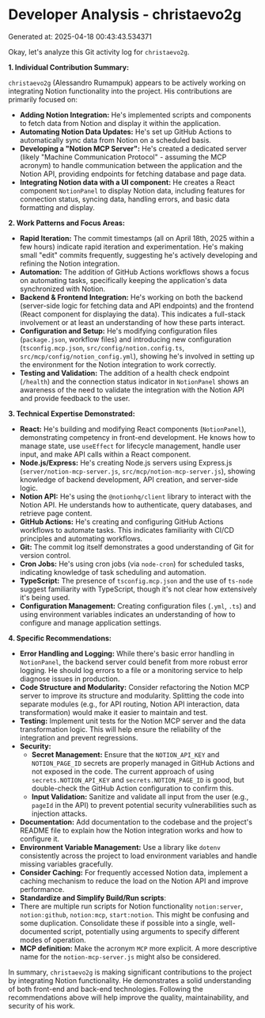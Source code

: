 # Developer Analysis - christaevo2g
Generated at: 2025-04-18 00:43:43.534371

Okay, let's analyze this Git activity log for `christaevo2g`.

**1. Individual Contribution Summary:**

`christaevo2g` (Alessandro Rumampuk) appears to be actively working on integrating Notion functionality into the project.  His contributions are primarily focused on:

*   **Adding Notion Integration:** He's implemented scripts and components to fetch data from Notion and display it within the application.
*   **Automating Notion Data Updates:** He's set up GitHub Actions to automatically sync data from Notion on a scheduled basis.
*   **Developing a "Notion MCP Server":** He's created a dedicated server (likely "Machine Communication Protocol" - assuming the MCP acronym) to handle communication between the application and the Notion API, providing endpoints for fetching database and page data.
*   **Integrating Notion data with a UI component:** He creates a React component `NotionPanel` to display Notion data, including features for connection status, syncing data, handling errors, and basic data formatting and display.

**2. Work Patterns and Focus Areas:**

*   **Rapid Iteration:** The commit timestamps (all on April 18th, 2025 within a few hours) indicate rapid iteration and experimentation.  He's making small "edit" commits frequently, suggesting he's actively developing and refining the Notion integration.
*   **Automation:** The addition of GitHub Actions workflows shows a focus on automating tasks, specifically keeping the application's data synchronized with Notion.
*   **Backend & Frontend Integration:** He's working on both the backend (server-side logic for fetching data and API endpoints) and the frontend (React component for displaying the data). This indicates a full-stack involvement or at least an understanding of how these parts interact.
*   **Configuration and Setup:**  He's modifying configuration files (`package.json`, workflow files) and introducing new configuration (`tsconfig.mcp.json`, `src/config/notion.config.ts`, `src/mcp/config/notion_config.yml`), showing he's involved in setting up the environment for the Notion integration to work correctly.
*   **Testing and Validation:** The addition of a health check endpoint (`/health`) and the connection status indicator in `NotionPanel` shows an awareness of the need to validate the integration with the Notion API and provide feedback to the user.

**3. Technical Expertise Demonstrated:**

*   **React:**  He's building and modifying React components (`NotionPanel`), demonstrating competency in front-end development.  He knows how to manage state, use `useEffect` for lifecycle management, handle user input, and make API calls within a React component.
*   **Node.js/Express:**  He's creating Node.js servers using Express.js (`server/notion-mcp-server.js`, `src/mcp/notion-mcp-server.js`), showing knowledge of backend development, API creation, and server-side logic.
*   **Notion API:**  He's using the `@notionhq/client` library to interact with the Notion API.  He understands how to authenticate, query databases, and retrieve page content.
*   **GitHub Actions:** He's creating and configuring GitHub Actions workflows to automate tasks. This indicates familiarity with CI/CD principles and automating workflows.
*   **Git:** The commit log itself demonstrates a good understanding of Git for version control.
*   **Cron Jobs:** He's using cron jobs (via `node-cron`) for scheduled tasks, indicating knowledge of task scheduling and automation.
*   **TypeScript:** The presence of `tsconfig.mcp.json` and the use of `ts-node` suggest familiarity with TypeScript, though it's not clear how extensively it's being used.
*   **Configuration Management:** Creating configuration files (`.yml`, `.ts`) and using environment variables indicates an understanding of how to configure and manage application settings.

**4. Specific Recommendations:**

*   **Error Handling and Logging:**  While there's basic error handling in `NotionPanel`, the backend server could benefit from more robust error logging.  He should log errors to a file or a monitoring service to help diagnose issues in production.
*   **Code Structure and Modularity:**  Consider refactoring the Notion MCP server to improve its structure and modularity.  Splitting the code into separate modules (e.g., for API routing, Notion API interaction, data transformation) would make it easier to maintain and test.
*   **Testing:**  Implement unit tests for the Notion MCP server and the data transformation logic.  This will help ensure the reliability of the integration and prevent regressions.
*   **Security:**
    *   **Secret Management:** Ensure that the `NOTION_API_KEY` and `NOTION_PAGE_ID` secrets are properly managed in GitHub Actions and not exposed in the code. The current approach of using `secrets.NOTION_API_KEY` and `secrets.NOTION_PAGE_ID` is good, but double-check the GitHub Action configuration to confirm this.
    *   **Input Validation:**  Sanitize and validate all input from the user (e.g., `pageId` in the API) to prevent potential security vulnerabilities such as injection attacks.
*   **Documentation:**  Add documentation to the codebase and the project's README file to explain how the Notion integration works and how to configure it.
*   **Environment Variable Management:** Use a library like `dotenv` consistently across the project to load environment variables and handle missing variables gracefully.
*   **Consider Caching:** For frequently accessed Notion data, implement a caching mechanism to reduce the load on the Notion API and improve performance.
*  **Standardize and Simplify Build/Run scripts**:
  * There are multiple run scripts for Notion functionality `notion:server`, `notion:github`, `notion:mcp`, `start:notion`. This might be confusing and some duplication.  Consolidate these if possible into a single, well-documented script, potentially using arguments to specify different modes of operation.
*   **MCP definition:** Make the acronym `MCP` more explicit. A more descriptive name for the `notion-mcp-server.js` might also be considered.

In summary, `christaevo2g` is making significant contributions to the project by integrating Notion functionality. He demonstrates a solid understanding of both front-end and back-end technologies. Following the recommendations above will help improve the quality, maintainability, and security of his work.

